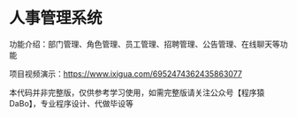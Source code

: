 # 人事管理系统

功能介绍：部门管理、角色管理、员工管理、招聘管理、公告管理、在线聊天等功能

项目视频演示：https://www.ixigua.com/6952474362435863077

本代码并非完整版，仅供参考学习使用，如需完整版请关注公众号【程序猿DaBo】，专业程序设计、代做毕设等
